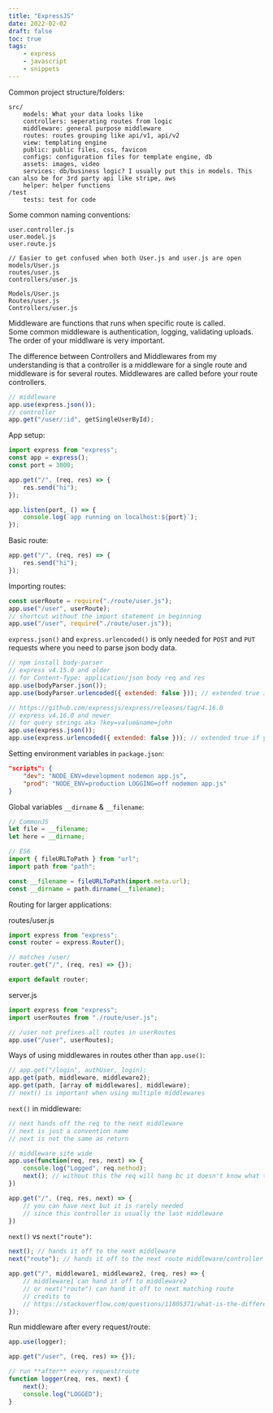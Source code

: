 ```yaml
---
title: "ExpressJS"
date: 2022-02-02
draft: false
toc: true
tags:
    - express
    - javascript
    - snippets
---
```


Common project structure/folders:

```
src/
    models: What your data looks like
    controllers: seperating routes from logic
    middleware: general purpose middleware
    routes: routes grouping like api/v1, api/v2
    view: templating engine
    public: public files, css, favicon
    configs: configuration files for template engine, db
    assets: images, video
    services: db/business logic? I usually put this in models. This can also be for 3rd party api like stripe, aws
    helper: helper functions
/test
    tests: test for code

```

Some common naming conventions:

```
user.controller.js
user.model.js
user.route.js

// Easier to get confused when both User.js and user.js are open
models/User.js
routes/user.js
controllers/user.js

Models/User.js
Routes/user.js
Controllers/user.js
```

Middleware are functions that runs when specific route is called.  
Some common middleware is authentication, logging, validating uploads.
The order of your middlware is very important.

The difference between Controllers and Middlewares from my understanding is that a controller is a middleware for a single route and middleware is for several routes. Middlewares are called before your route controllers.

```javascript
// middleware
app.use(express.json());
// controller
app.get("/user/:id", getSingleUserById);
```

App setup:

```javascript
import express from "express";
const app = express();
const port = 3000;

app.get("/", (req, res) => {
    res.send("hi");
});

app.listen(port, () => {
    console.log(`app running on localhost:${port}`);
});
```

Basic route:

```javascript
app.get("/", (req, res) => {
    res.send("hi");
});
```

Importing routes:

```javascript
const userRoute = require("./route/user.js");
app.use("/user", userRoute);
// shortcut without the import statement in beginning
app.use("/user", require("./route/user.js"));
```

`express.json()` and `express.urlencoded()` is only needed for `POST` and `PUT` requests where you need to parse json body data.

```javascript
// npm install body-parser
// express v4.15.0 and older
// for Content-Type: application/json body req and res
app.use(bodyParser.json());
app.use(bodyParser.urlencoded({ extended: false })); // extended true if you are using qs module

// https://github.com/expressjs/express/releases/tag/4.16.0
// express v4.16.0 and newer
// for query strings aka ?key=value&name=john
app.use(express.json());
app.use(express.urlencoded({ extended: false })); // extended true if you are using qs module
```

Setting environment variables in `package.json`:

```json
"scripts": {
    "dev": "NODE_ENV=development nodemon app.js",
    "prod": "NODE_ENV=production LOGGING=off nodemon app.js"
}
```

Global variables `__dirname` & `__filename`:

```javascript
// CommonJS
let file = __filename;
let here = __dirname;
```

```javascript
// ES6
import { fileURLToPath } from "url";
import path from "path";

const __filename = fileURLToPath(import.meta.url);
const __dirname = path.dirname(__filename);
```

Routing for larger applications:

routes/user.js

```javascript
import express from "express";
const router = express.Router();

// matches /user/
router.get("/", (req, res) => {});

export default router;
```

server.js

```javascript
import express from "express";
import userRoutes from "./route/user.js";

// /user not prefixes all routes in userRoutes
app.use("/user", userRoutes);
```

Ways of using middlewares in routes other than `app.use()`:

```javascript
// app.get("/login", authUser, login);
app.get(path, middleware, middleware2);
app.get(path, [array of middlewares], middleware);
// next() is important when using multiple middlewares
```

`next()` in middleware:

```javascript
// next hands off the req to the next middleware
// next is just a convention name
// next is not the same as return

// middleware site wide
app.use(function(req, res, next) => {
    console.log("Logged", req.method);
    next(); // without this the req will hang bc it doesn't know what to do next
})

app.get("/", (req, res, next) => {
    // you can have next but it is rarely needed
    // since this controller is usually the last middleware
})
```

`next()` vs `next("route")`:

```javascript
next(); // hands it off to the next middleware
next("route"); // hands it off to the next route middleware/controller

app.get("/", middleware1, middleware2, (req, res) => {
    // middleware1 can hand it off to middleware2
    // or next("route") can hand it off to next matching route
    // credits to
    // https://stackoverflow.com/questions/11805371/what-is-the-difference-between-next-and-nextroute-in-an-expressjs-app-verb#answers
});
```

Run middleware after every request/route:

```javascript
app.use(logger);

app.get("/user", (req, res) => {});

// run **after** every request/route
function logger(req, res, next) {
    next();
    console.log("LOGGED");
}
```
